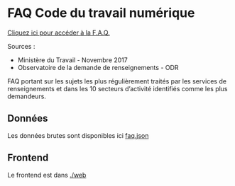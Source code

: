 # FAQ Code du travail numérique

[Cliquez ici pour accéder à la F.A.Q.](https://socialgouv.github.io/faq-code-du-travail)

Sources :

 - Ministère du Travail - Novembre 2017
 - Observatoire de la demande de renseignements - ODR

FAQ portant sur les sujets les plus régulièrement traités par les services de renseignements et dans les 10 secteurs d’activité identifiés comme les plus demandeurs.

## Données

Les données brutes sont disponibles ici [faq.json](./web/data/faq.json)

## Frontend

Le frontend est dans [./web](./web)

